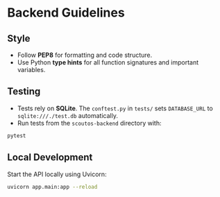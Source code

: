 # Backend Guidelines

## Style

- Follow **PEP8** for formatting and code structure.
- Use Python **type hints** for all function signatures and important variables.

## Testing

- Tests rely on **SQLite**. The `conftest.py` in `tests/` sets `DATABASE_URL` to `sqlite:///./test.db` automatically.
- Run tests from the `scoutos-backend` directory with:

```bash
pytest
```

## Local Development

Start the API locally using Uvicorn:

```bash
uvicorn app.main:app --reload
```
